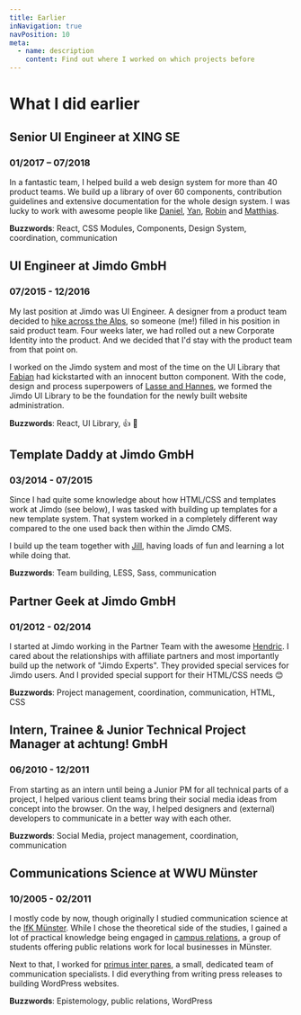 ```yaml
---
title: Earlier
inNavigation: true
navPosition: 10
meta:
  - name: description
    content: Find out where I worked on which projects before
---
```


# What I did earlier

<article>

## Senior UI Engineer at XING SE

### 01/2017 – 07/2018

In a fantastic team, I helped build a web design system for more than 40 product teams. We build up a library of over 60 components, contribution guidelines and extensive documentation for the whole design system. I was lucky to work with awesome people like [Daniel](https://twitter.com/dmbch), [Yan](https://twitter.com/yanwalton), [Robin](https://twitter.com/RobinDrexler/) and [Matthias](https://twitter.com/aithir).

**Buzzwords**: React, CSS Modules, Components, Design System, coordination, communication

</article>
<article>

## UI Engineer at Jimdo GmbH

### 07/2015 - 12/2016

My last position at Jimdo was UI Engineer. A designer from a product team decided to [hike across the Alps](https://www.youtube.com/watch?v=kVvmYZPWO1g), so someone (me!) filled in his position in said product team. Four weeks later, we had rolled out a new Corporate Identity into the product. And we decided that I'd stay with the product team from that point on.

I worked on the Jimdo system and most of the time on the UI Library that [Fabian](https://afknapping.de/) had kickstarted with an innocent button component. With the code, design and process superpowers of [Lasse and Hannes](https://mutualistic.systems/), we formed the Jimdo UI Library to be the foundation for the newly built website administration.

**Buzzwords**: React, UI Library, 👍 🚀

</article>
<article>

## Template Daddy at Jimdo GmbH

### 03/2014 - 07/2015

Since I had quite some knowledge about how HTML/CSS and templates work at Jimdo (see below), I was tasked with building up templates for a new template system. That system worked in a completely different way compared to the one used back then within the Jimdo CMS.

I build up the team together with [Jill](https://www.jillheyer.com/), having loads of fun and learning a lot while doing that.

**Buzzwords**: Team building, LESS, Sass, communication

</article>
<article>

## Partner Geek at Jimdo GmbH

### 01/2012 - 02/2014

I started at Jimdo working in the Partner Team with the awesome [Hendric](https://twitter.com/hendricruesch). I cared about the relationships with affiliate partners and most importantly build up the network of "Jimdo Experts". They provided special services for Jimdo users. And I provided special support for their HTML/CSS needs 😊

**Buzzwords**: Project management, coordination, communication, HTML, CSS

</article>
<article>

## Intern, Trainee & Junior Technical Project Manager at achtung! GmbH

### 06/2010 - 12/2011

From starting as an intern until being a Junior PM for all technical parts of a project, I helped various client teams bring their social media ideas from concept into the browser. On the way, I helped designers and (external) developers to communicate in a better way with each other.

**Buzzwords**: Social Media, project management, coordination, communication

</article>

<article>

## Communications Science at WWU Münster

### 10/2005 - 02/2011

I mostly code by now, though originally I studied communication science at the [IfK Münster](https://www.uni-muenster.de/Kowi/). While I chose the theoretical side of the studies, I gained a lot of practical knowledge being engaged in [campus relations](https://campusrelations.jimdo.com/), a group of students offering public relations work for local businesses in Münster.

Next to that, I worked for [primus inter pares](https://www.pr-ip.de/), a small, dedicated team of communication specialists. I did everything from writing press releases to building WordPress websites.

**Buzzwords**: Epistemology, public relations, WordPress

</article>
